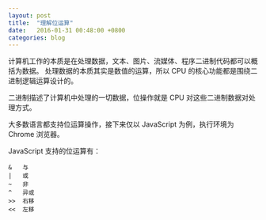 ```yaml
---
layout: post
title:  "理解位运算"
date:   2016-01-31 00:48:00 +0800
categories: blog
---
```


计算机工作的本质是在处理数据，文本、图片、流媒体、程序二进制代码都可以概括为数据。
处理数据的本质其实是数值的运算，所以 CPU 的核心功能都是围绕二进制逻辑运算设计的。

二进制描述了计算机中处理的一切数据，位操作就是 CPU 对这些二进制数据对处理方式。

大多数语言都支持位运算操作，接下来仅以 JavaScript 为例，执行环境为 Chrome 浏览器。

JavaScript 支持的位运算有：

    &   与
    |   或
    ~   非
    ^   异或
    >>  右移
    <<  左移

